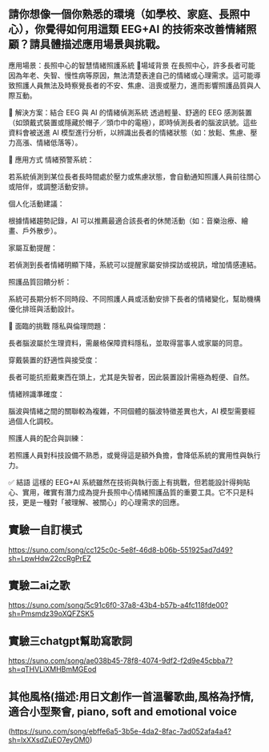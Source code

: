 ## 請你想像一個你熟悉的環境（如學校、家庭、長照中心），你覺得如何用這類 EEG+AI 的技術來改善情緒照顧？請具體描述應用場景與挑戰。
 應用場景：長照中心的智慧情緒照護系統
📍場域背景
在長照中心，許多長者可能因為年老、失智、慢性病等原因，無法清楚表達自己的情緒或心理需求。這可能導致照護人員無法及時察覺長者的不安、焦慮、沮喪或壓力，進而影響照護品質與人際互動。

🧠 解決方案：結合 EEG 與 AI 的情緒偵測系統
透過輕量、舒適的 EEG 感測裝置（如頭戴式裝置或隱藏於帽子／頭巾中的電極），即時偵測長者的腦波訊號。這些資料會被送進 AI 模型進行分析，以辨識出長者的情緒狀態（如：放鬆、焦慮、壓力高漲、情緒低落等）。

📲 應用方式
情緒預警系統：

若系統偵測到某位長者長時間處於壓力或焦慮狀態，會自動通知照護人員前往關心或陪伴，或調整活動安排。

個人化活動建議：

根據情緒趨勢記錄，AI 可以推薦最適合該長者的休閒活動（如：音樂治療、繪畫、戶外散步）。

家屬互動提醒：

若偵測到長者情緒明顯下降，系統可以提醒家屬安排探訪或視訊，增加情感連結。

照護品質回饋分析：

系統可長期分析不同時段、不同照護人員或活動安排下長者的情緒變化，幫助機構優化排班與活動設計。

🚧 面臨的挑戰
隱私與倫理問題：

長者腦波屬於生理資料，需嚴格保障資料隱私，並取得當事人或家屬的同意。

穿戴裝置的舒適性與接受度：

長者可能抗拒戴東西在頭上，尤其是失智者，因此裝置設計需極為輕便、自然。

情緒辨識準確度：

腦波與情緒之間的關聯較為複雜，不同個體的腦波特徵差異也大，AI 模型需要經過個人化調校。

照護人員的配合與訓練：

若照護人員對科技設備不熟悉，或覺得這是額外負擔，會降低系統的實用性與執行力。

✅ 結語
這樣的 EEG+AI 系統雖然在技術與執行面上有挑戰，但若能設計得夠貼心、實用，確實有潛力成為提升長照中心情緒照護品質的重要工具。它不只是科技，更是一種對「被理解、被關心」的心理需求的回應。

## 實驗一自訂模式
https://suno.com/song/cc125c0c-5e8f-46d8-b06b-551925ad7d49?sh=LpwHdw22ccRgPrEZ
## 實驗二ai之歌
https://suno.com/song/5c91c6f0-37a8-43b4-b57b-a4fc118fde00?sh=Pmsmdz39oXQFZSK5
## 實驗三chatgpt幫助寫歌詞
https://suno.com/song/ae038b45-78f8-4074-9df2-f2d9e45cbba7?sh=qTHVLiXMHBmMGEod
## 其他風格(描述:用日文創作一首溫馨歌曲,風格為抒情,適合小型聚會, piano, soft and emotional voice
(https://suno.com/song/ebffe6a5-3b5e-4da2-8fac-7ad052afa4a4?sh=lxXXsdZuEO7eyOM0)
